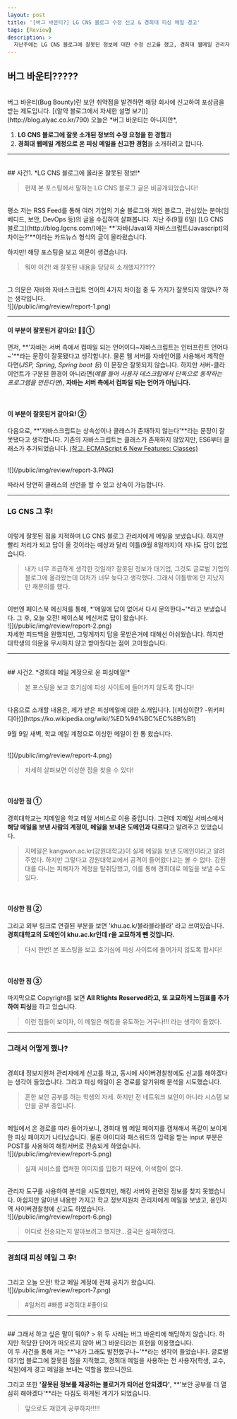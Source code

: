 ```yaml
---
layout: post
title: '[버그 바운티?] LG CNS 블로그 수정 신고 & 경희대 피싱 메일 경고'
tags: [Review]
description: >
  지난주에는 LG CNS 블로그에 잘못된 정보에 대한 수정 신고를 했고, 경희대 웹메일 관리자에게 피싱 메일을 신고를 했습니다. 이 사건에 대한 포스팅을 남깁니다.  
---
```


## 버그 바운티?????  

<br/>
버그 바운티(Bug Bounty)란 보안 취약점을 발견하면 해당 회사에 신고하여 포상금을 받는 제도입니다. [(알약 블로그에서 자세한 설명 보기)](http://blog.alyac.co.kr/790)  
오늘은 *버그 바운티는 아니지만*,  

1. **LG CNS 블로그에 잘못 소개된 정보의 수정 요청을 한 경험**과  
2. **경희대 웹메일 계정으로 온 피싱 메일을 신고한 경험**을 소개하려고 합니다.  

***
<br/>
## 사건1. *LG CNS 블로그에 올라온 잘못된 정보!*  

> 현재 본 포스팅에서 말하는 LG CNS 블로그 글은 비공개되었습니다!  

<br/>
평소 저는 RSS Feed를 통해 여러 기업의 기술 블로그와 개인 블로그, 관심있는 분야(임베디드, 보안, DevOps 등)의 글을 수집하여 살펴봅니다. 지난 주(9월 6일) [LG CNS 블로그](http://blog.lgcns.com/)에는 **'자바(Java)와 자바스크립트(Javascript)의 차이는?'**이라는 카드뉴스 형식의 글이 올라왔습니다.  

하지만! 해당 포스팅을 보고 의문이 생겼습니다.  

> 뭐야 이건! 왜 잘못된 내용을 당당히 소개했지?????  

<br/>
그 의문은 자바와 자바스크립트 언어의 4가지 차이점 중 두 가지가 잘못되지 않았나? 하는 생각입니다.  

<br/>
![](/public/img/review/report-1.png)

***

#### 이 부분이 잘못된거 같아요! ①  

먼저, **'자바는 서버 측에서 컴파일 되는 언어이다~자바스크립트는 인터프린트 언어다~'**라는 문장이 잘못됐다고 생각합니다. 물론 웹 서버를 자바언어를 사용해서 제작한다면(*JSP, Spring, Spring boot 등*) 이 문장은 잘못되지 않습니다. 하지만 서버-클라이언트가 구분된 환경이 아니라면(*예를 들어 사용자 데스크탑에서 단독으로 동작하는 프로그램을 만든다면*), **자바는 서버 측에서 컴파일 되는 언어가 아닙니다.**  

<br/>  

#### 이 부분이 잘못된거 같아요! ②  

다음으로, **'자바스크립트는 상속성이나 클래스가 존재하지 않는다'**라는 문장이 잘못됐다고 생각합니다. 기존의 자바스크립트는 클래스가 존재하지 않았지만, ES6부터 클래스가 추가되었습니다. [(참고. ECMAScript 6 New Features: Classes)](http://es6-features.org/#ClassDefinition)  

<br/>
![](/public/img/review/report-3.PNG)  

따라서 당연히 클래스의 선언을 할 수 있고 상속이 가능합니다.  

***

### LG CNS 그 후!  

<br/>
이렇게 잘못된 점을 지적하며 LG CNS 블로그 관리자에게 메일을 보냈습니다. 하지만 빨리 처리가 되고 답이 올 것이라는 예상과 달리 이틀(9월 8일까지)이 지나도 답이 없었습니다.  

> 내가 너무 조급하게 생각한 것일까? 잘못된 정보가 대기업, 그것도 글로벌 기업의 블로그에 올라왔는데 대처가 너무 늦다고 생각했다. 그래서 이틀밖에 안 지났지만 재문의를 했다.    

<br/>
이번엔 페이스북 메신저를 통해, *'메일에 답이 없어서 다시 문의한다~'*라고 보냈습니다.  
그 후, 오늘 오전! 페이스북 메신저로 답이 왔습니다.  

<br/>
![](/public/img/review/report-2.png)  

<br/>
자세한 피드백을 원했지만, 그렇게까지 답을 못받은거에 대해선 아쉬웠습니다. 하지만 대학생의 의문을 무시하지 않고 받아줬다는 점이 고마웠습니다.  

***
<br/>
## 사건2. *경희대 메일 계정으로 온 피싱메일!*  

> 본 포스팅을 보고 호기심에 피싱 사이트에 들어가지 않도록 합니다!  

<br/>
다음으로 소개할 내용은, 제가 받은 피싱메일에 대한 소개입니다. [(피싱이란? -위키피디아)](https://ko.wikipedia.org/wiki/%ED%94%BC%EC%8B%B1)  

9월 9일 새벽, 학교 메일 계정으로 이상한 메일이 한 통 왔습니다.  

<br/>
![](/public/img/review/report-4.png)  

> 자세히 살펴보면 이상한 점을 찾을 수 있다!  

<br/>

#### 이상한 점 ①  

경희대학교는 지메일을 학교 메일 서비스로 이용 중입니다. 그런데 지메일 서비스에서 **해당 메일을 보낸 사람의 계정이, 메일을 보내온 도메인과 다르다**고 알려주고 있었습니다.  

> 지메일은 kangwon.ac.kr(강원대학교)이 실제 메일을 보낸 도메인이라고 알려주었다. 하지만 그렇다고 강원대학교에서 공격이 들어왔다고는 볼 수 없다. 강원대를 다니는 피해자가 계정을 탈취당했고, 이를 통해 경희대로 메일을 보낼 수도 있다.  

<br/>

#### 이상한 점 ②  

그리고 외부 링크로 연결된 부분을 보면 'khu.ac.k/블라블라블라' 라고 쓰여있습니다. **경희대학교의 도메인이 khu.ac.kr인데 r을 교묘하게 뺀 것입니다.**  

> 다시 한번! 본 포스팅을 보고 호기심에 피싱 사이트에 들어가지 않도록 합시다!  

<br/>

#### 이상한 점 ③  

마지막으로 Copyright를 보면 **All R!ights Reserved라고, 또 교묘하게 느낌표를 추가하여 피싱**을 하고 있습니다.  

> 이런 점들이 보이자, 이 메일은 해킹을 유도하는 거구나!!! 라는 생각이 들었다.  

***

### 그래서 어떻게 했나?  

<br/>
경희대 정보지원처 관리자에게 신고를 하고, 동시에 사이버경찰청에도 신고를 해야겠다는 생각이 들었습니다. 그리고 피싱 메일이 온 경로를 알기위해 분석을 시도했습니다.  

> 흔한 보안 공부를 하는 학생의 자세. 하지만 전 네트워크 보안이 아니라 시스템 보안을 공부 중입니다.  

<br/>
메일에서 온 경로를 따라 들어가보니, 경희대 웹 메일 페이지를 캡쳐해서 똑같이 보이게 한 피싱 페이지가 나타났습니다. 물론 아이디와 패스워드의 입력을 받는 input 부분은 POST를 사용하여 해킹서버로 전송되게 하였습니다.  

<br/>
![](/public/img/review/report-5.png)  

> 실제 서비스를 캡쳐한 이미지를 입혔기 때문에, 어색함이 없다.    

<br/>
관리자 도구를 사용하여 분석을 시도했지만, 해킹 서버와 관련된 정보를 찾지 못했습니다. 아쉽지만 알아낸 내용만 가지고 학교 정보지원처 관리자에게 메일을 보냈고, 용인지역 사이버경찰청에 신고도 하였습니다.  

<br/>
![](/public/img/review/report-6.png)  

> 어디로 전송되는지 알아보려고 했지만...결국은 실패하였다.

***

### 경희대 피싱 메일 그 후!  
<br/>
그리고 오늘 오전! 학교 메일 계정에 전체 공지가 왔습니다.  

<br/>
![](/public/img/review/report-7.png)  

> #일처리 #빠름 #경희대 #좋아요  

***
<br/>
## 그래서 하고 싶은 말이 뭐야?  
> 위 두 사례는 버그 바운티에 해당하지 않습니다. 하지만 적당한 단어가 떠오르지 않아 버그 바운티라는 표현을 이용했습니다.  

<br/>
이 두 사건을 통해 저는 **'내가 그래도 발전했구나~'**라는 생각이 들었습니다. 글로벌 대기업 블로그에 잘못된 점을 지적했고, 경희대 메일을 사용하는 전 사용자(학생, 교수, 직원)에게 경고 메일을 보내는 역할을 했으니깐요.  

그리고 또한 **'잘못된 정보를 제공하는 블로거가 되어선 안되겠다'**, **'보안 공부를 더 열심히 해야겠다'**라는 다짐도 하게된 계기가 되었습니다.  

> 앞으로도 재밌게 공부하자!!!!!  